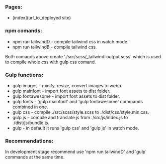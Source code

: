 ### Pages:

- [index](url_to_deployed site)

### npm comands:

- npm run tailwindD - compile tailwind css in watch mode.
- npm run tailwindB - compile tailwind css.

Both comands above create './src/scss/\_tailwind-output.scss' which is used to compile whole css with gulp css comand.

### Gulp functions:

- gulp images - minify, resize, convert images to webp.
- gulp mainfont - import font assets to dist folder.
- gulp fontawesome - import font assets to dist folder.
- gulp fonts - 'gulp mainfont' and 'gulp fontawesome' commands combined in one.
- gulp css - compile ./src/scss/style.scss to ./dist/css/style.min.css.
- gulp js - compile and translate js from ./src/js/index.js to ./dist/js/bundle.js.
- gulp - in default it runs 'gulp css' and 'gulp js' in watch mode.

### Recommendations:

In development stage recommend use 'npm run tailwindD' and 'gulp' commands at the same time.
